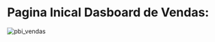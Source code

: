 # Pagina Inical Dasboard de Vendas:
![pbi_vendas](https://github.com/Patrickcder/Dashboard-Power-BI/assets/98431984/1a4e8438-081b-44cf-b2b9-aa72f58afbb8)
